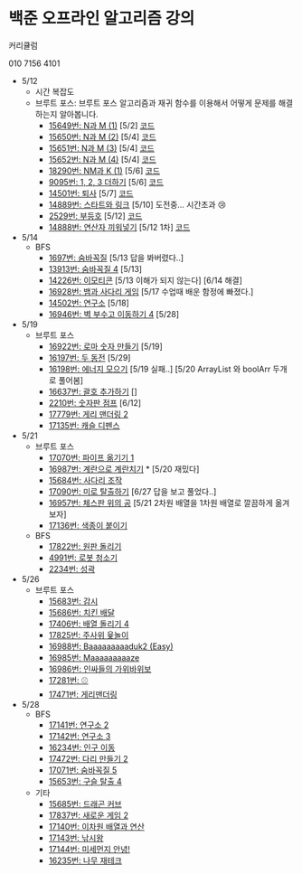 # 백준 오프라인 알고리즘 강의

커리큘럼

010 7156 4101

- 5/12
  - 시간 복잡도
  - 브루트 포스: 브루트 포스 알고리즘과 재귀 함수를 이용해서 어떻게 문제를 해결하는지 알아봅니다.
    - [15649번: N과 M (1)](https://www.acmicpc.net/problem/15649) [5/2] [코드](https://github.com/choihwan2/multicampus_pratice/blob/master/src/baekjoon/algorithm/day01/NandM1_3.java)
    - [15650번: N과 M (2)](https://www.acmicpc.net/problem/15650) [5/4] [코드](https://github.com/choihwan2/multicampus_pratice/blob/master/src/baekjoon/algorithm/day01/NandM2.java)
    - [15651번: N과 M (3)](https://www.acmicpc.net/problem/15651) [5/4] [코드](https://github.com/choihwan2/multicampus_pratice/blob/master/src/baekjoon/algorithm/day01/NandM3_2.java)
    - [15652번: N과 M (4)](https://www.acmicpc.net/problem/15652) [5/4] [코드](https://github.com/choihwan2/multicampus_pratice/blob/master/src/baekjoon/algorithm/day01/NandM4.java)
    - [18290번: NM과 K (1)](https://www.acmicpc.net/problem/18290) [5/6] [코드](https://github.com/choihwan2/multicampus_pratice/blob/master/src/baekjoon/algorithm/day01/NMandK.java)
    - [9095번: 1, 2, 3 더하기](https://www.acmicpc.net/problem/9095) [5/6] [코드](https://github.com/choihwan2/multicampus_pratice/blob/master/src/baekjoon/algorithm/day01/Plus123.java)
    - [14501번: 퇴사](https://www.acmicpc.net/problem/14501) [5/7] [코드](https://github.com/choihwan2/multicampus_pratice/blob/master/src/baekjoon/algorithm/day01/Resignation.java)
    - [14889번: 스타트와 링크](https://www.acmicpc.net/problem/14889) [5/10] 도전중... 시간초과 :cry:
    - [2529번: 부등호](https://www.acmicpc.net/problem/2529) [5/12] [코드](https://github.com/choihwan2/multicampus_pratice/blob/master/src/baekjoon/algorithm/day01/Inequality.java)
    - [14888번: 연산자 끼워넣기](https://www.acmicpc.net/problem/14888) [5/12 1차] [코드](https://github.com/choihwan2/multicampus_pratice/blob/master/src/baekjoon/algorithm/day01/InsertSign.java)
- 5/14
  - BFS
    - [1697번: 숨바꼭질](https://www.acmicpc.net/problem/1697) [5/13 답을 봐버렸다..] 
    - [13913번: 숨바꼭질 4](https://www.acmicpc.net/problem/13913) [5/13] 
    - [14226번: 이모티콘](https://www.acmicpc.net/problem/14226) [5/13 이해가 되지 않는다] [6/14 해결]
    - [16928번: 뱀과 사다리 게임](https://www.acmicpc.net/problem/16928) [5/17 수업때 배운 함정에 빠졌다.]
    - [14502번: 연구소](https://www.acmicpc.net/problem/14502) [5/18]
    - [16946번: 벽 부수고 이동하기 4](https://www.acmicpc.net/problem/16946) [5/28]
- 5/19
  - 브루트 포스
    - [16922번: 로마 숫자 만들기](https://www.acmicpc.net/problem/16922) [5/19]
    - [16197번: 두 동전](https://www.acmicpc.net/problem/16197) [5/29]
    - [16198번: 에너지 모으기](https://www.acmicpc.net/problem/16198) [5/19 실패..] [5/20 ArrayList 와 boolArr 두개로 풀어봄]
    - [16637번: 괄호 추가하기](https://www.acmicpc.net/problem/16637) []
    - [2210번: 숫자판 점프](https://www.acmicpc.net/problem/2210) [6/12]
    - [17779번: 게리 맨더링 2](https://www.acmicpc.net/problem/17779)
    - [17135번: 캐슬 디펜스](https://www.acmicpc.net/problem/17135)
- 5/21
  - 브루트 포스
    - [17070번: 파이프 옮기기 1](https://www.acmicpc.net/problem/17070)
    - [16987번: 계란으로 계란치기](https://www.acmicpc.net/problem/16987) * [5/20 재밌다]
    - [15684번: 사다리 조작](https://www.acmicpc.net/problem/15684)
    - [17090번: 미로 탈출하기](https://www.acmicpc.net/problem/17090) [6/27 답을 보고 풀었다..]
    - [16957번: 체스판 위의 공](https://www.acmicpc.net/problem/16957) [5/21 2차원 배열을 1차원 배열로 깔끔하게 옮겨보자]
    - [17136번: 색종이 붙이기](https://www.acmicpc.net/problem/17136)
  - BFS
    - [17822번: 원판 돌리기](https://www.acmicpc.net/problem/17822)
    - [4991번: 로봇 청소기](https://www.acmicpc.net/problem/4991)
    - [2234번: 성곽](https://www.acmicpc.net/problem/2234)
- 5/26
  - 브루트 포스
    - [15683번: 감시](https://www.acmicpc.net/problem/15683)
    - [15686번: 치킨 배달](https://www.acmicpc.net/problem/15686)
    - [17406번: 배열 돌리기 4](https://www.acmicpc.net/problem/17406)
    - [17825번: 주사위 윷놀이](http://www.acmicpc.net/problem/17825)
    - [16988번: Baaaaaaaaaduk2 (Easy)](https://www.acmicpc.net/problem/16988)
    - [16985번: Maaaaaaaaaze](https://www.acmicpc.net/problem/16985)
    - [16986번: 인싸들의 가위바위보](https://www.acmicpc.net/problem/16986)
    - [17281번: ⚾](https://www.acmicpc.net/problem/17281)
    - [17471번: 게리맨더링](https://www.acmicpc.net/problem/17471)
- 5/28
  - BFS
    - [17141번: 연구소 2](https://www.acmicpc.net/problem/17141)
    - [17142번: 연구소 3](https://www.acmicpc.net/problem/17142)
    - [16234번: 인구 이동](https://www.acmicpc.net/problem/16234)
    - [17472번: 다리 만들기 2](https://www.acmicpc.net/problem/17472)
    - [17071번: 숨바꼭질 5](https://www.acmicpc.net/problem/17071)
    - [15653번: 구슬 탈출 4](https://www.acmicpc.net/problem/15653)
  - 기타
    - [15685번: 드래곤 커브](https://www.acmicpc.net/problem/15685)
    - [17837번: 새로운 게임 2](https://www.acmicpc.net/problem/17837)
    - [17140번: 이차원 배열과 연산](https://www.acmicpc.net/problem/17140)
    - [17143번: 낚시왕](https://www.acmicpc.net/problem/17143)
    - [17144번: 미세먼지 안녕!](https://www.acmicpc.net/problem/17144)
    - [16235번: 나무 재테크](https://www.acmicpc.net/problem/16235)